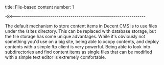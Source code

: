 title: File-based content
number: 1

-8<------------------------------------------------------------------

The default mechanism to store content items in Decent CMS is to use
files under the /sites directory.
This can be replaced with database storage, but the file storage has
some unique advantages.
While it's obviously not something you'd use on a big site, being
able to xcopy contents, and deploy contents with a simple ftp client
is very powerful.
Being able to look into subdirectories and find content items as
single files that can be modified with a simple text editor is
extremely comfortable.
